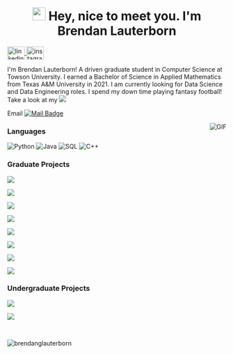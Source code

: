 <h1 align= "center"><img src="https://emojis.slackmojis.com/emojis/images/1531849430/4246/blob-sunglasses.gif?1531849430" width="30"/> Hey, nice to meet you. I'm Brendan Lauterborn</h1>

<p align="left">

  <a href="https://linkedin.com/in/brendanlauterborn" target="_blank">
    <img align="center" src="https://raw.githubusercontent.com/rahuldkjain/github-profile-readme-generator/master/src/images/icons/Social/linked-in-alt.svg" alt="linkedin" height="30" width="40" />
  </a>
  <a href="https://instagram.com/only1brxn" target="_blank">
    <img align="center" src="https://raw.githubusercontent.com/rahuldkjain/github-profile-readme-generator/master/src/images/icons/Social/instagram.svg" alt="instagram" height="30" width="40" />
  </a>
</p>



I'm Brendan Lauterborn! A driven graduate student in Computer Science at Towson University. I earned a Bachelor of Science in Applied Mathematics from Texas A&M University in 2021.
I am currently looking for Data Science and Data Engineering roles. I spend my down time playing fantasy football! Take a look at my [![](https://img.shields.io/badge/Resume-000)](https://github.com/brendanglauterborn/brendan-resume/blob/main/Brendan-Lauterborn-Resume.pdf)
 
Email [![Mail Badge](https://img.shields.io/badge/-gmail-c14438?style=flat&logo=Gmail&logoColor=white)](mailto:brendan.lauterborn@gmail.com)

<img align="right" alt="GIF" src="https://media.giphy.com/media/3ohzdKvLT1DxFxhZAI/giphy.gif" />
 
  
  ### Languages
  ![Python](https://img.shields.io/badge/-Python-000?&logo=Python)
  ![Java](https://img.shields.io/badge/-Java-000?&logo=Java&logoColor=007396)
  ![SQL](https://img.shields.io/badge/-SQL-000?&logo=mysql&logoColor=4479A1)
  ![C++](https://img.shields.io/badge/-C++-000?&logo=c%2b%2b&logoColor=00599C)

   ### Graduate Projects
  
  [![](https://img.shields.io/badge/Big_Data_Classification-000)](https://github.com/brendanglauterborn/Big-Data-Classification)

  [![](https://img.shields.io/badge/Big_Data_Recommender_Sys-000)](https://github.com/brendanglauterborn/Big-Data-Recommender-Sys)

  [![](https://img.shields.io/badge/Data_Mining_Regression-000)](https://github.com/brendanglauterborn/Data-Mining-Regression)

  [![](https://img.shields.io/badge/Data_Mining_Carbon_Emissions-000)](https://github.com/brendanglauterborn/Data-Mining-Carbon-Emissions)

  [![](https://img.shields.io/badge/Real_Estate_Manager-000)](https://github.com/brendanglauterborn/real-estate-manager)
  
  [![](https://img.shields.io/badge/x86--64_Bootloader_Project-000)](https://github.com/curlyLasagna/COSC-519-Project)

  [![](https://img.shields.io/badge/COSC_650_UDP_Stop--and--Wait_Project-000)](https://github.com/brendanglauterborn/COSC-650-UDP-StopAndWait)

  [![](https://img.shields.io/badge/LLM_Load_Balancing_Paper-000)](https://github.com/brendanglauterborn/llm-load-balancing-paper)

  ### Undergraduate Projects
  
  [![](https://img.shields.io/badge/Effect%20of%20Total%20Expenditures%20per%20Student%20on%20AP%20Exam%20Pass%20Rates-000)](https://github.com/brendanglauterborn/Effect-of-Total-Expenditures-per-Student-on-AP-Exam-Pass-Rates)

  [![](https://img.shields.io/badge/-Arrows%20Impossibility%20Theorem-000)](https://github.com/brendanglauterborn/Arrows-Impossiblity-Theorem)






<br>




<p align="left"> <img src="https://komarev.com/ghpvc/?username=brendanglauterborn&label=Profile%20views&color=0e75b6&style=flat" alt="brendanglauterborn" /> </p>

